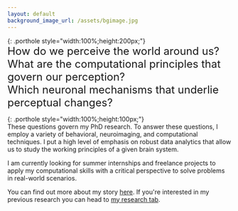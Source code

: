 ```yaml
---
layout: default
background_image_url: /assets/bgimage.jpg
---
```


<p> </p>{: .porthole style="width:100%;height:200px;"}
<br>
<font size= "5"> How do we perceive the world around us? <br>
What are the computational principles that govern our perception? <br> 
Which neuronal mechanisms that underlie perceptual changes? </font> 
<br>
<p> </p>{: .porthole style="width:100%;height:100px;"}
<br>
These questions govern my PhD research. To answer these questions, I employ a variety of behavioral, neuroimaging, and computational techniques. I put a high level of emphasis on robust data analytics that allow us to study the working principles of a given brain system.

I am currently looking for summer internships and freelance projects to apply my computational skills with a critical perspective to solve problems in real-world scenarios.


You can find out more about my story [here](/aboutme). If you're interested in my previous research you can head to [my research tab](/research).


